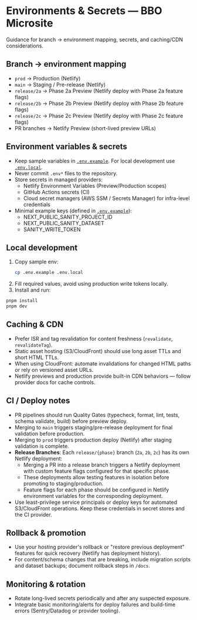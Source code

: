 # Environments & Secrets — BBO Microsite

Guidance for branch → environment mapping, secrets, and caching/CDN considerations.

## Branch → environment mapping

- `prod` → Production (Netlify)
- `main` → Staging / Pre-release (Netlify)
- `release/2a` → Phase 2a Preview (Netlify deploy with Phase 2a feature flags)
- `release/2b` → Phase 2b Preview (Netlify deploy with Phase 2b feature flags)
- `release/2c` → Phase 2c Preview (Netlify deploy with Phase 2c feature flags)
- PR branches → Netlify Preview (short-lived preview URLs)

## Environment variables & secrets

- Keep sample variables in [`.env.example`](.env.example:1). For local development use [`.env.local`](.env.local:1).
- Never commit `.env*` files to the repository.
- Store secrets in managed providers:
  - Netlify Environment Variables (Preview/Production scopes)
  - GitHub Actions secrets (CI)
  - Cloud secret managers (AWS SSM / Secrets Manager) for infra-level credentials
- Minimal example keys (defined in [`.env.example`](.env.example:1)):
  - NEXT_PUBLIC_SANITY_PROJECT_ID
  - NEXT_PUBLIC_SANITY_DATASET
  - SANITY_WRITE_TOKEN

## Local development

1. Copy sample env:
   ```bash
   cp .env.example .env.local
   ```
2. Fill required values, avoid using production write tokens locally.
3. Install and run:
  ```bash
  pnpm install
  pnpm dev
  ```

## Caching & CDN

-   Prefer ISR and tag revalidation for content freshness (`revalidate`, `revalidateTag`).
-   Static asset hosting (S3/CloudFront) should use long asset TTLs and short HTML TTLs.
-   When using CloudFront: automate invalidations for changed HTML paths or rely on versioned asset URLs.
-   Netlify previews and production provide built-in CDN behaviors — follow provider docs for cache controls.

## CI / Deploy notes

-   PR pipelines should run Quality Gates (typecheck, format, lint, tests, schema validate, build) before preview deploy.
-   Merging to `main` triggers staging/pre-release deployment for final validation before production.
-   Merging to `prod` triggers production deploy (Netlify) after staging validation is complete.
-   **Release Branches**: Each `release/{phase}` branch (`2a`, `2b`, `2c`) has its own Netlify deployment:
    -   Merging a PR into a release branch triggers a Netlify deployment with custom feature flags configured for that specific phase.
    -   These deployments allow testing features in isolation before promoting to staging/production.
    -   Feature flags for each phase should be configured in Netlify environment variables for the corresponding deployment.
-   Use least-privilege service principals or deploy keys for automated S3/CloudFront operations. Keep these credentials in secret stores and the CI provider.

## Rollback & promotion

-   Use your hosting provider's rollback or "restore previous deployment" features for quick recovery (Netlify has deployment history).
-   For content/schema changes that are breaking, include migration scripts and dataset backups; document rollback steps in `/docs`.

## Monitoring & rotation

-   Rotate long-lived secrets periodically and after any suspected exposure.
-   Integrate basic monitoring/alerts for deploy failures and build-time errors (Sentry/Datadog or provider tooling).

